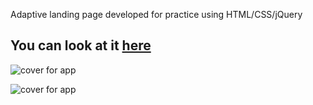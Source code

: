

Adaptive landing page developed for practice using HTML/CSS/jQuery

You can look at it [here](https://ihor-onyshchuk.github.io/MOGO/ )
---
![cover for app](https://github.com/Ihor-Onyshchuk/MOGO.github.io/blob/master/Mogo-peview-1.png "Cover of simple layout")


![cover for app](https://github.com/Ihor-Onyshchuk/MOGO.github.io/blob/master/Mogo-preview-2.png "Cover of simple layout")


